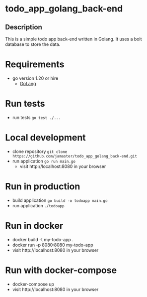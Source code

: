 # todo_app_golang_back-end

## Description
This is a simple todo app back-end written in Golang. It uses a bolt database to store the data.


# Requirements
* go version 1.20 or hire
  * [GoLang](https://go.dev/)


# Run tests
* run tests `go test ./...`

# Local development
* clone repository `git clone https://github.com/jamaster/todo_app_golang_back-end.git`
* run application `go run main.go`
    * visit http://localhost:8080 in your browser

# Run in production
* build application `go build -o todoapp main.go`
* run application `./todoapp`

# Run in docker
* docker build -t my-todo-app .
* docker run -p 8080:8080 my-todo-app
* visit http://localhost:8080 in your browser

# Run with docker-compose
* docker-compose up
* visit http://localhost:8080 in your browser
